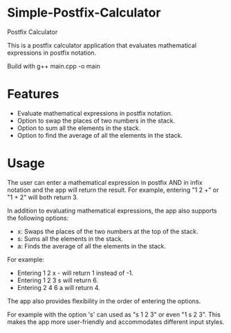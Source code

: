 # Simple-Postfix-Calculator

Postfix Calculator

This is a postfix calculator application that evaluates mathematical expressions in postfix notation.

Build with g++ main.cpp -o main

# Features

- Evaluate mathematical expressions in postfix notation.
- Option to swap the places of two numbers in the stack.
- Option to sum all the elements in the stack.
- Option to find the average of all the elements in the stack.

# Usage

The user can enter a mathematical expression in postfix AND in infix notation and the app will return the result. For example, entering "1 2 +" or "1 + 2" will both return 3.

In addition to evaluating mathematical expressions, the app also supports the following options:

- x: Swaps the places of the two numbers at the top of the stack.
- s: Sums all the elements in the stack.
- a: Finds the average of all the elements in the stack.

For example:
- Entering 1 2 x - will return 1 instead of -1.
- Entering 1 2 3 s will return 6.
- Entering 2 4 6 a will return 4.

The app also provides flexibility in the order of entering the options.

For example with the option 's' can used as "s 1 2 3" or even "1 s 2 3".
This makes the app more user-friendly and accommodates different input styles.
